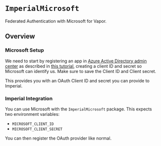 # ``ImperialMicrosoft``

Federated Authentication with Microsoft for Vapor.

## Overview

### Microsoft Setup

We need to start by registering an app in [Azure Active Directory admin center][1] as described in [this tutorial][2], creating a client ID and secret so Microsoft can identify us. Make sure to save the Client ID and Client secret.

This provides you with an OAuth Client ID and secret you can provide to Imperial.

### Imperial Integration

You can use Microsoft with the `ImperialMicrosoft` package. This expects two environment variables:

* `MICROSOFT_CLIENT_ID`
* `MICROSOFT_CLIENT_SECRET`

You can then register the OAuth provider like normal.

[1]: https://aad.portal.azure.com/
[2]: https://docs.microsoft.com/en-us/graph/tutorials/php?tutorial-step=2
